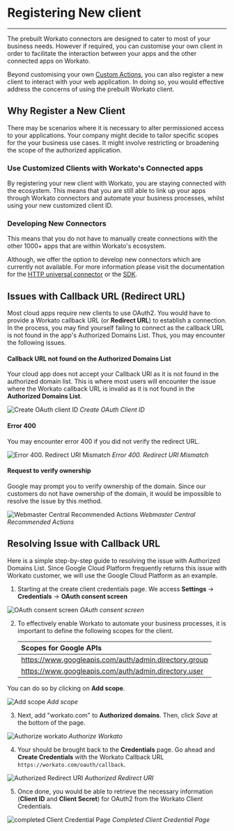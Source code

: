 # Registering New client
___

The prebuilt Workato connectors are designed to cater to most of your business needs. However if required, you can customise your own client in order to facilitate the interaction between your apps and the other connected apps on Workato.

Beyond customising your own [Custom Actions](/custom-actions.md), you can also register a new client to interact with your web application. In doing so, you would effective address the concerns of using the prebuilt Workato client.

## Why Register a New Client
There may be scenarios where it is necessary to alter permissioned access to your applications. Your company might decide to tailor specific scopes for the your business use cases. It might involve restricting or broadening the scope of the authorized application.

### Use Customized Clients with Workato's Connected apps

By registering your new client with Workato, you are staying connected with the ecosystem. This means that you are still able to link up your apps through Workato connectors and automate your business processes, whilst using your new customized client ID.

### Developing New Connectors
This means that you do not have to manually create connections with the other 1000+ apps that are within Workato's ecosystem.

Although, we offer the option to develop new connectors which are currently not available. For more information please visit the documentation for the [HTTP universal connector](/developing-connectors/http.md) or the [SDK](/developing-connectors/sdk.md).

## Issues with Callback URL (Redirect URL)

Most cloud apps require new clients to use OAuth2. You would have to provide a Workato callback URL (or **Redirect URL**) to establish a connection. In the process, you may find yourself failing to connect as the callback URL is not found in the app's Authorized Domains List. Thus, you may encounter the following issues.

#### Callback URL not found on the Authorized Domains List

Your cloud app does not accept your Callback URl as it is not found in the authorized domain list. This is where most users will encounter the issue where the Workato callback URL is invalid as it is not found in the **Authorized Domains List**.

![Create OAuth client ID](/assets/images/developing-connectors/registering-new-clients/create-oauth-client-id.png)
*Create OAuth Client ID*

#### Error 400

You may encounter error 400 if you did not verify the redirect URL.

![Error 400. Redirect URI Mismatch](/assets/images/developing-connectors/registering-new-clients/error-redirect-url-mismatch.png)
*Error 400. Redirect URI Mismatch*

#### Request to verify ownership
Google may prompt you to verify ownership of the domain. Since our customers do not have ownership of the domain, it would be impossible to resolve the issue by this method.

  ![Webmaster Central Recommended Actions](/assets/images/developing-connectors/registering-new-clients/webmaster-central-recommended.png)
*Webmaster Central Recommended Actions*


## Resolving Issue with Callback URL

Here is a simple step-by-step guide to resolving the issue with Authorized Domains List. Since Google Cloud Platform frequently returns this issue with Workato customer, we will use the Google Cloud Platform as an example.

1. Starting at the create client credentials page. We access **Settings** -> **Credentials** -> **OAuth consent screen**

![OAuth consent screen](/assets/images/developing-connectors/registering-new-clients/oauth-Credentials.png)
*OAuth consent screen*

2. To effectively enable Workato to automate your business processes, it is important to define the following scopes for the client.

      | Scopes for Google APIs  |
      |:--------------------|
      | https://www.googleapis.com/auth/admin.directory.group |
      | https://www.googleapis.com/auth/admin.directory.user |

You can do so by clicking on **Add scope**.

![Add scope](/assets/images/developing-connectors/registering-new-clients/add-scope.png)
*Add scope*


3. Next, add "workato.com" to **Authorized domains**. Then, click *Save* at the bottom of the page.

![Authorize workato](/assets/images/developing-connectors/registering-new-clients/authorize-workato.png)
*Authorize Workato*

4. Your should be brought back to the **Credentials** page. Go ahead and **Create Credentials** with the Workato Callback URL `https://workato.com/oauth/callback`.

![Authorized Redirect URI](/assets/images/developing-connectors/registering-new-clients/valid-authoized-redirect-uri.png)
*Authorized Redirect URI*

5. Once done, you would be able to retrieve the necessary information (**Client ID** and **Client Secret**) for OAuth2 from the Workato Client Credentials.

![completed Client Credential Page](/assets/images/developing-connectors/registering-new-clients/completed-client-credential.png)
*Completed Client Credential Page*
